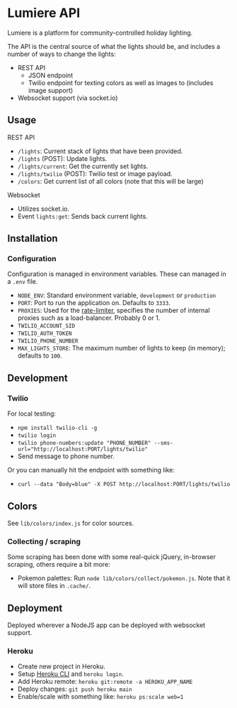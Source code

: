 # Lumiere API

Lumiere is a platform for community-controlled holiday lighting.

The API is the central source of what the lights should be, and includes a number of ways to change the lights:

- REST API
  - JSON endpoint
  - Twilio endpoint for texting colors as well as images to (includes image support)
- Websocket support (via socket.io)

## Usage

REST API

- `/lights`: Current stack of lights that have been provided.
- `/lights` (POST): Update lights.
- `/lights/current`: Get the currently set lights.
- `/lights/twilio` (POST): Twilio test or image payload.
- `/colors`: Get current list of all colors (note that this will be large)

Websocket

- Utilizes socket.io.
- Event `lights:get`: Sends back current lights.

## Installation

### Configuration

Configuration is managed in environment variables. These can managed in a `.env` file.

- `NODE_ENV`: Standard environment variable, `development` or `production`
- `PORT`: Port to run the application on. Defaults to `3333`.
- `PROXIES`: Used for the [rate-limiter](https://express-rate-limit.mintlify.app/guides/troubleshooting-proxy-issues), specifies the number of internal proxies such as a load-balancer. Probably 0 or 1.
- `TWILIO_ACCOUNT_SID`
- `TWILIO_AUTH_TOKEN`
- `TWILIO_PHONE_NUMBER`
- `MAX_LIGHTS_STORE`: The maximum number of lights to keep (in memory); defaults to `100`.

## Development

### Twilio

For local testing:

- `npm install twilio-cli -g`
- `twilio login`
- `twilio phone-numbers:update "PHONE_NUMBER" --sms-url="http://localhost:PORT/lights/twilio"`
- Send message to phone number.

Or you can manually hit the endpoint with something like:

- `curl --data "Body=blue" -X POST http://localhost:PORT/lights/twilio`

## Colors

See `lib/colors/index.js` for color sources.

### Collecting / scraping

Some scraping has been done with some real-quick jQuery, in-browser scraping, others require a bit more:

- Pokemon palettes: Run `node lib/colors/collect/pokemon.js`. Note that it will store files in `.cache/`.

## Deployment

Deployed wherever a NodeJS app can be deployed with websocket support.

### Heroku

- Create new project in Heroku.
- Setup [Heroku CLI](https://devcenter.heroku.com/articles/heroku-cli) and `heroku login`.
- Add Heroku remote: `heroku git:remote -a HEROKU_APP_NAME`
- Deploy changes: `git push heroku main`
- Enable/scale with something like: `heroku ps:scale web=1`
